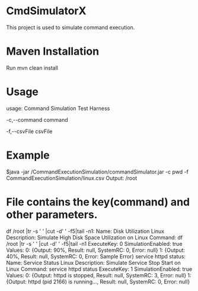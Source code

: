 # CmdSimulatorX
This project is used to simulate command execution.

# Maven Installation
Run mvn clean install

# Usage
usage: Command Simulation Test Harness

-c,--command <arg>   command

-f,--csvFile <arg>   csvFile

# Example
$java -jar /CommandExecutionSimulation/commandSimulator.jar -c pwd -f  CommandExecutionSimulation/linux.csv
Output: 
/root

# File contains the key(command) and other parameters.
df /root |tr -s ' ' |cut -d' ' -f5|tail -n1:
  Name: Disk Utilization Linux
  Description: Simulate High Disk Space Utilization on Linux
  Command: df /root |tr -s ' ' |cut -d' ' -f5|tail -n1
  ExecuteKey: 0
  SimulationEnabled: true
  Values:
    0: {Output: 90%, Result: null, SystemRC: 0, Error: null}
    1: {Output: 40%, Result: null, SystemRC: 0, Error: Sample Error}
service httpd status:
  Name: Service Status Linux
  Description: Simulate Service Stop Start on Linux
  Command: service httpd status
  ExecuteKey: 1
  SimulationEnabled: true
  Values:
    0: {Output: httpd is stopped, Result: null, SystemRC: 3, Error: null}
    1: {Output: httpd (pid  2166) is running..., Result: null, SystemRC: 0, Error: null}

